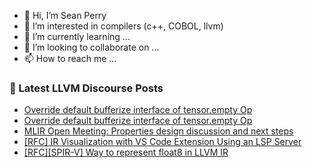 - 👋 Hi, I’m Sean Perry
- 👀 I’m interested in compilers (c++, COBOL, llvm)
- 🌱 I’m currently learning ...
- 💞️ I’m looking to collaborate on ...
- 📫 How to reach me ...

<!---
s66perry/s66perry is a ✨ special ✨ repository because its `README.md` (this file) appears on your GitHub profile.
You can click the Preview link to take a look at your changes.
--->
### 📕 Latest LLVM Discourse Posts

<!-- DISCOURSE-LLVM:START -->
- [Override default bufferize interface of tensor.empty Op](https://discourse.llvm.org/t/override-default-bufferize-interface-of-tensor-empty-op/87765#post_9)
- [Override default bufferize interface of tensor.empty Op](https://discourse.llvm.org/t/override-default-bufferize-interface-of-tensor-empty-op/87765#post_8)
- [MLIR Open Meeting: Properties design discussion and next steps](https://discourse.llvm.org/t/mlir-open-meeting-properties-design-discussion-and-next-steps/87774#post_1)
- [[RFC] IR Visualization with VS Code Extension Using an LSP Server](https://discourse.llvm.org/t/rfc-ir-visualization-with-vs-code-extension-using-an-lsp-server/87773#post_3)
- [[RFC][SPIR-V] Way to represent float8 in LLVM IR](https://discourse.llvm.org/t/rfc-spir-v-way-to-represent-float8-in-llvm-ir/87758#post_7)
<!-- DISCOURSE-LLVM:END -->
